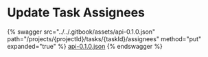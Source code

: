 # Update Task Assignees

{% swagger src="../../.gitbook/assets/api-0.1.0.json" path="/projects/{projectId}/tasks/{taskId}/assignees" method="put" expanded="true" %}
[api-0.1.0.json](<../../.gitbook/assets/api-0.1.0.json>)
{% endswagger %}

